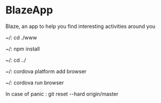 # BlazeApp
Blaze, an app to help you find interesting activities around you

~/: cd ./www

~/: npm install

~/: cd ../

~/: cordova platform add browser

~/: cordova run browser

In case of panic : git reset --hard origin/master
